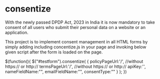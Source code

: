 # consentize

With the newly passed DPDP Act, 2023 in India it is now mandatory to take consent of all users who submit their personal data on a website or an application.

This project is to implement consent management in all HTML forms by simply adding including concentize.js in your page and invoking below given script after the form is loaded on the page.

$(function(){
$("#testform").consentize(
{
policyPageUrl:'<Your domain name>/<privacy-policy-page-uri>', //without https:// or http://
termsPageUrl:'<Your domain name>/<terms-page-uri>', //without https:// or http://
apiKey:'<Your API Key>',
nameFieldName:"<Name of the form field that collects name of the user>",
emailFieldName:"<Name of the form field that collects email address of the user>",
consentType:"<Type of user that you define in your console>"
}
);
})

